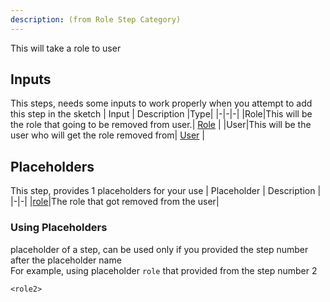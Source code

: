 ```yaml
---
description: (from Role Step Category)
---
```

This will take a role to user

## Inputs
This steps, needs some inputs to work properly when you attempt to add this step in the sketch
| Input      | Description |Type|
|-|-|-|
|Role|This will be the role that going to be removed from user.| [ Role](../inputs/role.md) |
|User|This will be the user who will get the role removed from| [ User](../inputs/user.md) |

## Placeholders
This step, provides 1 placeholders for your use
| Placeholder      | Description |
|-|-|
|[role](../placeholders/role.md)|The role that got removed from the user|

### Using Placeholders
placeholder of a step, can be used only if you provided the step number after the placeholder name\
For example, using placeholder `role` that provided from the step number 2
 
```
<role2>
```
